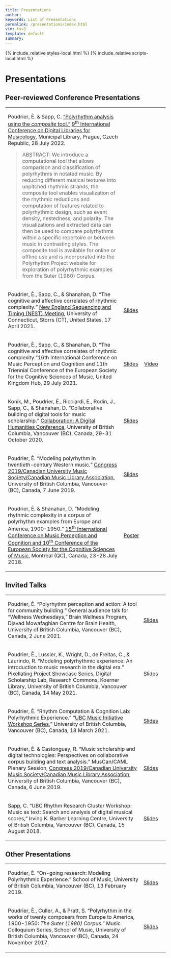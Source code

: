 ```yaml
---
title: Presentations 
author: 
keywords: List of Presentations 
permalink: /presentations/index.html
vim: ts=3
template: default
summary: 
---
```


{% include_relative styles-local.html %}
{% include_relative scripts-local.html %}

# Presentations #


## Peer-reviewed Conference Presentations ##
	
<table>
<tbody>
  <tr>
    <td class="topalign">
	<p>Poudrier, È. &amp; Sapp, C. <a href="https://dl.acm.org/doi/10.1145/3543882.3543890" target="_blank">“Polyrhythm analysis using the <em>composite</em> tool.”</a> <a href="https://dlfm.web.ox.ac.uk/" target="_blank">9<sup>th</sup> International Conference on Digital Libraries for Musicology</a>, Municipal Library, Prague, Czech Republic, 28 July 2022.</p>
	<blockquote>
		<p>ABSTRACT: We introduce a computational tool that allows comparison and classification of polyrhythms in notated music. By reducing different musical textures into unpitched rhythmic strands, the composite tool enables visualization of the rhythmic reductions and computation of features related to polyrhythmic design, such as event density, nestedness, and polarity. The visualizations and extracted data can then be used to compare polyrhythms within a specific repertoire or between music in contrasting styles. The composite tool is available for online or offline use and is incorporated into the Polyrhythm Project website for exploration of polyrhythmic examples from the Suter (1980) Corpus.</p>
	</blockquote></td>
    <td class="topalign"></td>
    <td class="topalign"></td>
    <td class="topalign"></td>
  </tr>
  <tr>
    <td class="topalign">
	  <p>Poudrier, È., Sapp, C., &amp; Shanahan, D. “The cognitive and affective correlates of rhythmic complexity.” <a href="https://musicdynamicslab.uconn.edu/home/nest/" target="_blank">New England Sequencing and Timing (NEST) Meeting</a>, University of Connecticut, Storrs (CT), United States, 17 April 2021.</p></td>
    <td class="topalign"><a class="buttonlink" href="https://drive.google.com/file/d/17_VwWnLdMX-2sJrk1UwxWz2FJo7fQ5bT/view?usp=sharing" target="_blank">Slides</a></td>
    <td class="topalign"></td>
  </tr>
  <tr>
    <td class="topalign">
	  <p>Poudrier, È., Sapp, C., &amp; Shanahan, D. “The cognitive and affective correlates of rhythmic complexity.”16th International Conference on Music Perception and Cognition and 11th Triennial Conference of the European Society for the Cognitive Sciences of Music, United Kingdom Hub, 29 July 2021.</p></td>
    <td class="topalign"><a class="buttonlink" href="https://drive.google.com/file/d/1VjE2k70_8pjUPDY7vlREcX54J6QNdqF5/view?usp=sharing" target="_blank">Slides</a></td>
    <td class="topalign"><a class="buttonlink" href="https://www.youtube.com/watch?v=A8lk36AlfPYforth" target="_blank">Video</a></td>
  </tr>
  <tr>
    <td class="topalign">
	  <p>Konik, M., Poudrier, È., Ricciardi, E., Rodin, J., Sapp, C., &amp; Shanahan, D. “Collaborative building of digital tools for music scholarship.” <a href="https://dhconference.sites.olt.ubc.ca/" target="_blank">Collaboration: A Digital Humanities Conference</a>, University of British Columbia, Vancouver (BC), Canada, 29-31 October 2020.</p></td>
    <td class="topalign"><a class="buttonlink" href="https://drive.google.com/file/d/1ZAHgiFMKfO8MBrqthm0JXpys1I02m4Dt/view?usp=sharing" target="_blank">Slides</a></td>
    <td class="topalign"></td>
  </tr>
  <tr>
    <td class="topalign">
	  <p>Poudrier, È. “Modeling polyrhythm in twentieth-century Western music.” <a href="https://muscan.org/events/past-conferences/2019-ubc/" target="_blank">Congress 2019/Canadian University Music Society/Canadian Music Library Association</a>, University of British Columbia, Vancouver (BC), Canada, 7 June 2019.</p></td>
    <td class="topalign"><a class="buttonlink" href="https://drive.google.com/file/d/1M4ic5Uj1pz7ThW855VM-wDMXFx2OPAWu/view?usp=sharing" target="_blank">Slides</a></td>
    <td class="topalign"></td>
  </tr>
  <tr>
    <td class="topalign">
	  <p>Poudrier, È. &amp; Shanahan, D. “Modeling rhythmic complexity in a corpus of polyrhythm examples from Europe and America, 1900-1950.” <a href="https://music-psychology-conference2018.uni-graz.at/en/about/#:~:text=The%20International%20Conference%20on%20Music%20Perception%20and%20Cognition,Society%20for%20the%20Cognitive%20Sciences%20of%20Music%20%28ESCOM%29." target="_blank">15<sup>th</sup>  International Conference on Music Perception and Cognition and 10<sup>th</sup> Conference of the European Society for the Cognitive Sciences of Music</a>, Montreal (QC), Canada, 23-28 July 2018.</p></td>
    <td class="topalign"><a class="buttonlink" href="https://drive.google.com/file/d/1tQvN77iFEwHX7wm2ghyoi_wwBaF6roH0/view?usp=sharing" target="_blank">Poster</a></td>
    <td class="topalign"></td>
  </tr>
	
</tbody>
</table>


## Invited Talks ##

<table>
<tbody>
  <tr>
    <td class="topalign">
	  <p>Poudrier, È. “Polyrhythm perception and action: A tool for community building.” General audience talk for “Wellness Wednesdays,” Brain Wellness Program, Djavad Mowafaghian Centre for Brain Health, University of British Columbia, Vancouver (BC), Canada, 2 June 2021.</p></td>
    <td class="topalign"><a class="buttonlink" href="https://drive.google.com/file/d/19-mLwjCVCP0HeCA4A-9R3SHFgpKstlrV/view?usp=sharing" target="_blank">Slides</a></td>
    <td class="topalign"></td>
  </tr>
  <tr>
    <td class="topalign">
	  <p>Poudrier, È., Lussier, K., Wright, D., de Freitas, C., &amp; Laurindo, R. “Modeling polyrhythmic experience: An introduction to music research in the digital era.” <a href="https://libcal.library.ubc.ca/calendar/vancouver/pixellating-20210514" target="_blank">Pixellating Project Showcase Series</a>, Digital Scholarship Lab, Research Commons, Koerner Library, University of British Columbia, Vancouver (BC), Canada, 14 May 2021.</p></td>
    <td class="topalign"><a class="buttonlink" href="https://drive.google.com/file/d/1ibEbXf65EfEYjRFxR_OPULJiSvCwOxaa/view?usp=sharing" target="_blank">Slides</a></td>
    <td class="topalign"></td>
  </tr>
  <tr>
    <td class="topalign">
	  <p>Poudrier, È. “Rhythm Computation &amp; Cognition Lab: Polyrhythmic Experience.” “<a href="https://www.ubcmusicinitiative.com/pastevents" target="_blank">UBC Music Initiative Workshop Series</a>,” University of British Columbia, Vancouver (BC), Canada, 18 March 2021.</p></td>
    <td class="topalign"><a class="buttonlink" href="https://drive.google.com/file/d/1ZXXPwhUyN3XTEqqRLfAmBLWyAJa6eFte/view?usp=sharing" target="_blank">Slides</a></td>
    <td class="topalign"></td>
  </tr>
  <tr>
    <td class="topalign">
	  <p>Poudrier, È. &amp; Castonguay, R. “Music scholarship and digital technologies: Perspectives on collaborative corpus building and text analysis.” MusCan/CAML Plenary Session, <a href="https://www.caml-acbm.org/en/conference/" target="_blank">Congress 2019/Canadian University Music Society/Canadian Music Library Association</a>, University of British Columbia, Vancouver (BC), Canada, 6 June 2019.</p></td>
    <td class="topalign"><a class="buttonlink" href="https://drive.google.com/file/d/1Sve8IOjYsIq4HHAu2PCi2FKC5xosq4yA/view?usp=sharing" target="_blank">Slides</a></td>
    <td class="topalign"></td>
  </tr>
  <tr>
    <td class="topalign">
	  <p>Sapp, C. “UBC Rhythm Research Cluster Workshop: Music as text: Search and analysis of digital 
musical scores,” Irving K. Barber Learning Centre, University of British Columbia, Vancouver (BC), 
Canada, 15 August 2018.</p></td>
    <td class="topalign"><a class="buttonlink" href="https://drive.google.com/file/d/110XHF65iLDLn1yqO6CUlQEk1BosQURX8/view?usp=sharing" target="_blank">Slides</a></td>
    <td class="topalign"></td>
  </tr>

</tbody>
</table>


## Other Presentations ##

<table>
<tbody>
  <tr>
    <td class="topalign">
	  <p>Poudrier, È. “On-going research: Modeling Polyrhythmic Experience.” School of Music, University of British Columbia, Vancouver (BC), 13 February 2019.</p></td>
    <td class="topalign"><a class="buttonlink" href="https://drive.google.com/file/d/1_e9jOCE3F2ynfmHsDzoUqwdzZDjRPsQ1/view?usp=sharing" target="_blank">Slides</a></td>
    <td class="topalign"></td>
  </tr>
  <tr>
    <td class="topalign">
	  <p>Poudrier, È., Culler, A., &amp; Pratt, S.  “Polyrhythm in the works of twenty composers from Europe to America, 1900-1950: <em>The Suter (1980) Corpus</em>.” Music Colloquium Series, School of Music, University of British Columbia, Vancouver (BC), Canada, 24 November 2017.</p></td>
    <td class="topalign"><a class="buttonlink" href="https://drive.google.com/file/d/1fg9STy0TBi0V-086XvSmTPEWk1nqmq0J/view?usp=sharing" target="_blank">Slides</a></td>
    <td class="topalign"></td>
  </tr>

</tbody>
</table>

